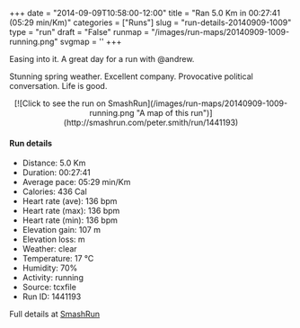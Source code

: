 +++
date = "2014-09-09T10:58:00-12:00"
title = "Ran 5.0 Km in 00:27:41 (05:29 min/Km)"
categories = ["Runs"]
slug = "run-details-20140909-1009"
type = "run"
draft = "False"
runmap = "/images/run-maps/20140909-1009-running.png"
svgmap = '<polyline points="0 57, 0 59, 2 64, 3 65, 8 61, 20 49, 29 43, 37 40, 44 43, 48 44, 53 39, 54 38, 56 35, 65 34, 88 36, 92 38, 100 45, 93 38, 87 36, 56 35, 54 39, 48 44, 39 40, 34 41, 23 48, 21 48, 14 54">'
+++

Easing into it. A great day for a run with @andrew. 

Stunning spring weather. Excellent company. Provocative  political conversation. Life is good. 



<!--more-->

<center>
[![Click to see the run on SmashRun](/images/run-maps/20140909-1009-running.png "A map of this run")](http://smashrun.com/peter.smith/run/1441193)
</center>

#### Run details

* Distance: 5.0 Km
* Duration: 00:27:41
* Average pace: 05:29 min/Km
* Calories: 436 Cal
* Heart rate (ave): 136 bpm
* Heart rate (max): 136 bpm
* Heart rate (min): 136 bpm
* Elevation gain: 107 m
* Elevation loss:  m
* Weather: clear
* Temperature: 17 &deg;C
* Humidity: 70%
* Activity: running
* Source: tcxfile
* Run ID: 1441193

Full details at [SmashRun](http://smashrun.com/peter.smith/run/1441193)